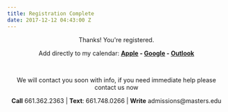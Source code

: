 ```yaml
---
title: Registration Complete
date: 2017-12-12 04:43:00 Z
---
```


<p style="text-align: center;">Thanks! You're registered.</p>
<p style="text-align: center;">Add directly to my calendar: <strong><a href="https://masters.360alumni.com/events/calendar-export/3907">Apple</a> - <a href="http://www.google.com/calendar/event?action=TEMPLATE&text=Mustang%20Stampede&details=Bring%20the%20family%20to%20cheer%20on%20the%20Mustangs%20as%20Men%26%2339%3Bs%20%26amp%3B%20Women%26%2339%3Bs%20Basketball%20compete%20against%20Westmont.%20Come%20early%20for%20family-friendly%20activities%20and%20BBQ%20with%20the%20rest%20of%20the%20Mustang%20fans.%26nbsp%3B&dates=20180120T233000Z/20180121T050000Z&location=The%20Master%27s%20University">Google</a> - <a href="https://masters.360alumni.com/events/calendar-export/3907">Outlook</a></strong></p>
<p style="text-align: center;"> </p>
<p style="text-align: center;">We will contact you soon with info, if you need immediate help please contact us now</p>
<p style="text-align: center;"><strong>Call</strong> 661.362.2363 | <strong>Text</strong>: 661.748.0266 | <strong>Write</strong> admissions@masters.edu</p>